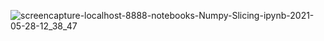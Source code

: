 ![screencapture-localhost-8888-notebooks-Numpy-Slicing-ipynb-2021-05-28-12_38_47](https://user-images.githubusercontent.com/84277750/119944273-b0b99100-bfb1-11eb-9380-38ae2c39cd31.png)
